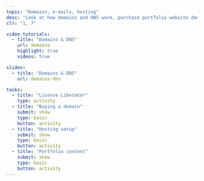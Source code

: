 ```yaml
---
topic: "Domains, e-mails, hosting"
desc: "Look at how domains and DNS work, purchase portfolio website domain and set everything up."
clr: "1, 7"

video_tutorials:
  - title: "Domains & DNS"
    url: domains
    highlight: true
    videos: true

slides:
  - title: "Domains & DNS"
    url: domains-dns

tasks:
  - title: "License Liberator"
    type: activity
  - title: "Buying a domain"
    submit: show
    type: basic
    button: activity
  - title: "Hosting setup"
    submit: show
    type: basic
    button: activity
  - title: "Portfolio content"
    submit: show
    type: basic
    button: activity
---
```

